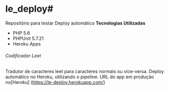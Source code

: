 # le_deploy#
Repositório para testar Deploy automático
**Tecnologias Utilizadas**
- PHP 5.6
- PHPUnit 5.7.21
- Heroku Apps

###### Codificador Leet 
Tradutor de caracteres leet para caracteres normais ou vice-versa.
Deploy automático no Heroku, utilizando o pipeline.
URL do app em produção no[Heroku] (https://le-deploy.herokuapp.com/)
